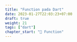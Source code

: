 ```yaml
---
title: "Function pada Dart"
date: 2023-01-27T22:03:23+07:00
draft: true
weight: 21
tags: ["dart"]
chapter_start: "🔨 Function"
---
```


